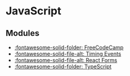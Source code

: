JavaScript
===

Modules
---

- [:fontawesome-solid-folder: FreeCodeCamp](freecodecamp/index.md)
- [:fontawesome-solid-file-alt: Timing Events](./timing_events.md)
- [:fontawesome-solid-file-alt: React Forms](./react_forms.md)
- [:fontawesome-solid-folder: TypeScript](./typescript/index.md)
